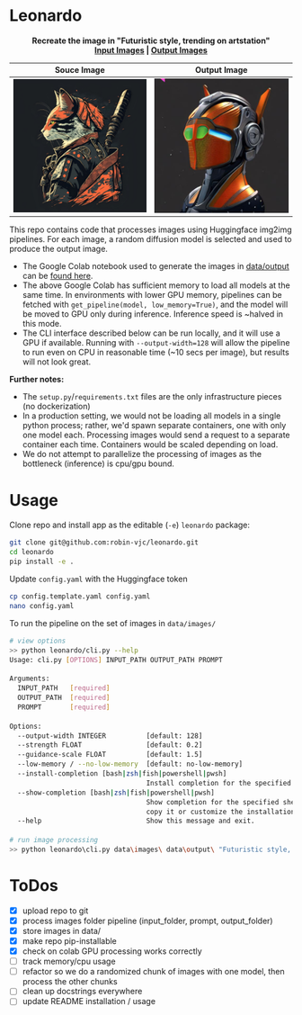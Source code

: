 # Leonardo

<p align="center">
  <strong>
    Recreate the image in "Futuristic style, trending on artstation"
    <br>
    <a href="data/images">Input Images</a> | <a href="data/output">Output Images</a> 
  </strong>
</p>

|                                                                                         Souce Image                                                                                          |                                                                                                                                                                 Output Image                                                                                                                                                                  |
|:--------------------------------------------------------------------------------------------------------------------------------------------------------------------------------------------:|:---------------------------------------------------------------------------------------------------------------------------------------------------------------------------------------------------------------------------------------------------------------------------------------------------------------------------------------------:|
| <img src="https://github.com/robin-vjc/leonardo/blob/master/data/images/Default_A_side_view_of_a_samurai_cat_with_a_flat_design_Artwork_of_t_0_cc6b0aa7-de9c-4d6e-8d3a-3aebd827b1cd_1.jpg" width="512"> | <img src="https://github.com/robin-vjc/leonardo/blob/master/data/output/Default_A_side_view_of_a_samurai_cat_with_a_flat_design_Artwork_of_t_0_cc6b0aa7-de9c-4d6e-8d3a-3aebd827b1cd_1.jpg" width="512"> |

This repo contains code that processes images using Huggingface img2img pipelines. For each image, a random diffusion
model is selected and used to produce the output image.

* The Google Colab notebook used to generate the images in [data/output](data%2Foutput) can be [found here](https://colab.research.google.com/drive/1AZh9PQb7DV9tkoYzL9d3Sl7hJ3CSTscG#scrollTo=Z-NOrKeJcS9m).
* The above Google Colab has sufficient memory to load all models at the same time. In environments with lower GPU memory, pipelines can be fetched with `get_pipeline(model, low_memory=True)`, and the model will be moved to GPU only during inference. Inference speed is ~halved in this mode.
* The CLI interface described below can be run locally, and it will use a GPU if available. Running with `--output-width=128` will allow the pipeline to run even on CPU in reasonable time (~10 secs per image), but results will not look great.

**Further notes:**
* The `setup.py`/`requirements.txt` files are the only infrastructure pieces (no dockerization) 
* In a production setting, we would not be loading all models in a single python process; rather, we'd spawn separate containers, one with only one model each. Processing images would send a request to a separate container each time. Containers would be scaled depending on load.
* We do not attempt to parallelize the processing of images as the bottleneck (inference) is cpu/gpu bound.

# Usage

Clone repo and install app as the editable (`-e`) `leonardo` package:
```bash
git clone git@github.com:robin-vjc/leonardo.git
cd leonardo
pip install -e .
```

Update `config.yaml` with the Huggingface token
```bash
cp config.template.yaml config.yaml
nano config.yaml
```

To run the pipeline on the set of images in `data/images/`
```bash
# view options
>> python leonardo/cli.py --help
Usage: cli.py [OPTIONS] INPUT_PATH OUTPUT_PATH PROMPT

Arguments:
  INPUT_PATH   [required]
  OUTPUT_PATH  [required]
  PROMPT       [required]

Options:
  --output-width INTEGER          [default: 128]
  --strength FLOAT                [default: 0.2]
  --guidance-scale FLOAT          [default: 1.5]
  --low-memory / --no-low-memory  [default: no-low-memory]
  --install-completion [bash|zsh|fish|powershell|pwsh]
                                  Install completion for the specified shell.
  --show-completion [bash|zsh|fish|powershell|pwsh]
                                  Show completion for the specified shell, to
                                  copy it or customize the installation.
  --help                          Show this message and exit.

# run image processing
>> python leonardo\cli.py data\images\ data\output\ "Futuristic style, trending on artstation" --output-width=128 --strength=0.2 --guidance-scale=1.5
```


# ToDos
- [x] upload repo to git
- [x] process images folder pipeline (input_folder, prompt, output_folder)
- [x] store images in data/
- [x] make repo pip-installable
- [x] check on colab GPU processing works correctly
- [ ] track memory/cpu usage
- [ ] refactor so we do a randomized chunk of images with one model, then process the other chunks
- [ ] clean up docstrings everywhere
- [ ] update README installation / usage
